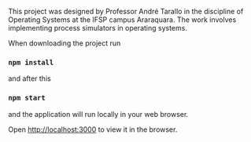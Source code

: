 This project was designed by Professor André Tarallo in the discipline of Operating Systems at the IFSP campus Araraquara. The work involves implementing process simulators in operating systems.

When downloading the project run

### `npm install`

and after this

### `npm start`

and the application will run locally in your web browser.

Open [http://localhost:3000](http://localhost:3000) to view it in the browser.
